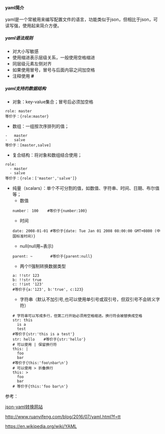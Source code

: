#### yaml简介

yaml是一个常被用来编写配置文件的语言，功能类似于json，但相比于json，可读写强，使用起来简介方便。

##### yaml语法规则

-   对大小写敏感
-   使用缩进表示层级关系，一般使用空格缩进
-   同层级元素左侧对齐
-   如果使用冒号，冒号与后面内容之间加空格
-   注释使用 **#**

##### yaml支持的数据结构
-   对象：key-value集合；冒号后必须加空格
```
role: master 
等价于：{role:master}
```
-   数组：一组按次序排列的值；
```
-   master
-   salve
等价于：[master,salve]
```
-   复合结构：将对象和数组结合使用；
```
role:
  - master
  - salve
等价于：{role：['master','salve']}
```
-   纯量（scalars）：单个不可分割的值，如数值、字符串、时间、日期、布尔值等；
    -   数值
    ```
    number： 100    #等价于{number:100}
    ```
    -   时间
    ```
    date: 2008-01-01 #等价于{date: Tue Jan 01 2008 08:00:00 GMT+0800 (中国标准时间)}
    ```
    -   null(null用~表示)
    ```
    parent: ~        #等价于{parent:null}
    ```
    -   两个!!强制转换数据类型
    ```
    a: !!str 123
    b: !!str true
    c: !!int '123'
    #等价于{a:'123', b:'true', c:123}
    ```
    -   字符串（默认不加引号,也可以使用单引号或双引号，但双引号不会转义字符）
    ```
    # 字符串可以写成多行，但第二行开始必须用空格缩进。换行符会被替换成空格
    str: this
      is a
      test
    #等价于{str:'this is a test'}
    str: hello    #等价于{str:'hello'}
    # 可以使用 | 保留换行符
    this: |
      foo
      bar
    #等价于{this:'foo\nbar\n'}
    # 可以使用 > 折叠换行
    this: >
      foo
      bar
    # 等价于{this:'foo bar\n'}
    ```

参考：

[json-yaml转换网站](https://www.bejson.com/json/json2yaml/)

http://www.ruanyifeng.com/blog/2016/07/yaml.html?f=tt

https://en.wikipedia.org/wiki/YAML